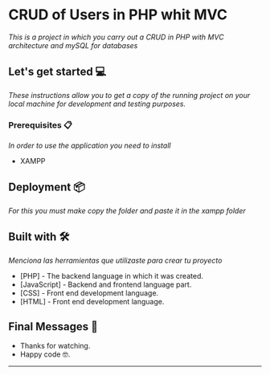 # CRUD of Users in PHP whit MVC

_This is a project in which you carry out a CRUD in PHP with MVC architecture and mySQL  for databases_

## Let's get started 💻

_These instructions allow you to get a copy of the running project on your local machine for development and testing purposes._

### Prerequisites 📋

_In order to use the application you need to install_

* XAMPP

## Deployment 📦

_For this you must make copy the folder and paste it in the xampp folder_

## Built with 🛠️

_Menciona las herramientas que utilizaste para crear tu proyecto_

* [PHP] - The backend language in which it was created.
* [JavaScript] - Backend and frontend language part.
* [CSS] - Front end development language.
* [HTML] - Front end development language.

## Final Messages 🎁

* Thanks for watching. 
* Happy code 🤓.

---

